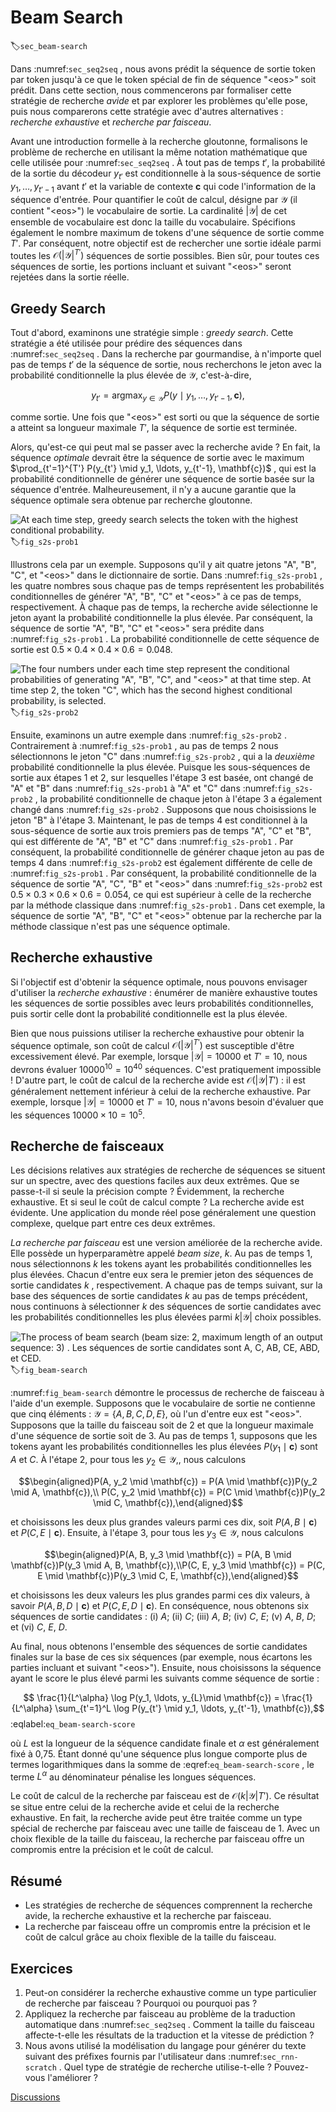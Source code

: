 # Beam Search
:label:`sec_beam-search` 

 Dans :numref:`sec_seq2seq` ,
nous avons prédit la séquence de sortie token par token
jusqu'à ce que le token spécial de fin de séquence "&lt;eos&gt;"
soit prédit.
Dans cette section,
nous commencerons par formaliser cette stratégie de recherche *avide*
et par explorer les problèmes qu'elle pose,
puis nous comparerons cette stratégie avec d'autres alternatives :
*recherche exhaustive* et *recherche par faisceau*.

Avant une introduction formelle à la recherche gloutonne,
formalisons le problème de recherche
en utilisant
la même notation mathématique que celle utilisée pour :numref:`sec_seq2seq` .
À tout pas de temps $t'$, 
la probabilité de la sortie du décodeur $y_{t'}$ 
 est conditionnelle 
à la sous-séquence de sortie
$y_1, \ldots, y_{t'-1}$ avant $t'$ et 
la variable de contexte $\mathbf{c}$ qui
code l'information de la séquence d'entrée.
Pour quantifier le coût de calcul,
désigne par 
$\mathcal{Y}$ (il contient "&lt;eos&gt;")
le vocabulaire de sortie.
La cardinalité $\left|\mathcal{Y}\right|$ de cet ensemble de vocabulaire
est donc la taille du vocabulaire.
Spécifions également le nombre maximum de tokens
d'une séquence de sortie comme $T'$.
Par conséquent,
notre objectif est de rechercher une sortie idéale
parmi toutes les 
$\mathcal{O}(\left|\mathcal{Y}\right|^{T'})$ 
 séquences de sortie possibles.
Bien sûr, 
pour toutes ces séquences de sortie,
les portions incluant et suivant "&lt;eos&gt;" seront rejetées
dans la sortie réelle.

## Greedy Search

Tout d'abord, examinons 
une stratégie simple : *greedy search*.
Cette stratégie a été utilisée pour prédire des séquences dans :numref:`sec_seq2seq` .
Dans la recherche par gourmandise,
à n'importe quel pas de temps $t'$ de la séquence de sortie, 
nous recherchons le jeton 
avec la probabilité conditionnelle la plus élevée de $\mathcal{Y}$, c'est-à-dire, 

$$y_{t'} = \operatorname*{argmax}_{y \in \mathcal{Y}} P(y \mid y_1, \ldots, y_{t'-1}, \mathbf{c}),$$ 

 comme sortie. 
Une fois que "&lt;eos&gt;" est sorti ou que la séquence de sortie a atteint sa longueur maximale $T'$, la séquence de sortie est terminée.

Alors, qu'est-ce qui peut mal se passer avec la recherche avide ?
En fait,
la séquence *optimale*
devrait être la séquence de sortie
avec le maximum 
$\prod_{t'=1}^{T'} P(y_{t'} \mid y_1, \ldots, y_{t'-1}, \mathbf{c})$ ,
qui est
la probabilité conditionnelle de générer une séquence de sortie basée sur la séquence d'entrée.
Malheureusement, il n'y a aucune garantie
que la séquence optimale sera obtenue
par recherche gloutonne.

![At each time step, greedy search selects the token with the highest conditional probability.](../img/s2s-prob1.svg)
:label:`fig_s2s-prob1`

Illustrons cela par un exemple.
Supposons qu'il y ait quatre jetons 
"A", "B", "C", et "&lt;eos&gt;" dans le dictionnaire de sortie.
Dans :numref:`fig_s2s-prob1` ,
les quatre nombres sous chaque pas de temps représentent les probabilités conditionnelles de générer "A", "B", "C" et "&lt;eos&gt;" à ce pas de temps, respectivement. 
À chaque pas de temps, la recherche avide 
sélectionne le jeton ayant la probabilité conditionnelle la plus élevée. 
Par conséquent, la séquence de sortie "A", "B", "C" et "&lt;eos&gt;" sera prédite 
dans :numref:`fig_s2s-prob1` . 
La probabilité conditionnelle de cette séquence de sortie est $0.5\times0.4\times0.4\times0.6 = 0.048$.

![The four numbers under each time step represent the conditional probabilities of generating "A", "B", "C", and "&lt;eos&gt;" at that time step.  At time step 2, the token "C", which has the second highest conditional probability, is selected.](../img/s2s-prob2.svg)
:label:`fig_s2s-prob2`


Ensuite, examinons un autre exemple 
dans :numref:`fig_s2s-prob2` . 
Contrairement à :numref:`fig_s2s-prob1` , 
au pas de temps 2
nous sélectionnons le jeton "C"
dans :numref:`fig_s2s-prob2` , 
qui a la *deuxième* probabilité conditionnelle la plus élevée.
Puisque les sous-séquences de sortie aux étapes 1 et 2, 
sur lesquelles l'étape 3 est basée, 
ont changé de "A" et "B" dans :numref:`fig_s2s-prob1` à "A" et "C" dans :numref:`fig_s2s-prob2` , 
la probabilité conditionnelle de chaque jeton 
à l'étape 3 a également changé dans :numref:`fig_s2s-prob2` . 
Supposons que nous choisissions le jeton "B" à l'étape 3. 
Maintenant, le pas de temps 4 est conditionnel à
la sous-séquence de sortie aux trois premiers pas de temps
"A", "C" et "B", 
qui est différente de "A", "B" et "C" dans :numref:`fig_s2s-prob1` . 
Par conséquent, la probabilité conditionnelle de générer chaque jeton au pas de temps 4 dans :numref:`fig_s2s-prob2` est également différente de celle de :numref:`fig_s2s-prob1` . 
Par conséquent, 
la probabilité conditionnelle de la séquence de sortie "A", "C", "B" et "&lt;eos&gt;" 
dans :numref:`fig_s2s-prob2` 
 est $0.5\times0.3 \times0.6\times0.6=0.054$, 
ce qui est supérieur à celle de la recherche par la méthode classique dans :numref:`fig_s2s-prob1` . 
Dans cet exemple, 
la séquence de sortie "A", "B", "C" et "&lt;eos&gt;" obtenue par la recherche par la méthode classique n'est pas une séquence optimale.

## Recherche exhaustive

Si l'objectif est d'obtenir la séquence optimale, nous pouvons envisager d'utiliser la *recherche exhaustive* : 
énumérer de manière exhaustive toutes les séquences de sortie possibles avec leurs probabilités conditionnelles,
puis sortir celle 
dont la probabilité conditionnelle est la plus élevée.

Bien que nous puissions utiliser la recherche exhaustive pour obtenir la séquence optimale, 
son coût de calcul $\mathcal{O}(\left|\mathcal{Y}\right|^{T'})$ est susceptible d'être excessivement élevé. 
Par exemple, lorsque $|\mathcal{Y}|=10000$ et $T'=10$, nous devrons évaluer $10000^{10} = 10^{40}$ séquences. C'est pratiquement impossible !
D'autre part,
le coût de calcul de la recherche avide est 
$\mathcal{O}(\left|\mathcal{Y}\right|T')$ : 
il est généralement nettement inférieur à
celui de la recherche exhaustive. Par exemple, lorsque $|\mathcal{Y}|=10000$ et $T'=10$, nous n'avons besoin d'évaluer que les séquences $10000\times10=10^5$.


## Recherche de faisceaux

Les décisions relatives aux stratégies de recherche de séquences
se situent sur un spectre,
avec des questions faciles aux deux extrêmes.
Que se passe-t-il si seule la précision compte ?
Évidemment, la recherche exhaustive.
Et si seul le coût de calcul compte ?
La recherche avide est évidente.
Une application du monde réel pose généralement
une question complexe,
quelque part entre ces deux extrêmes.

*La recherche par faisceau* est une version améliorée de la recherche avide. Elle possède un hyperparamètre appelé *beam size*, $k$. 
Au pas de temps 1, 
nous sélectionnons $k$ les tokens ayant les probabilités conditionnelles les plus élevées.
Chacun d'entre eux sera le premier jeton des séquences de sortie candidates 
$k$ , respectivement.
A chaque pas de temps suivant, 
sur la base des séquences de sortie candidates $k$
 au pas de temps précédent,
nous continuons à sélectionner $k$ des séquences de sortie candidates 
avec les probabilités conditionnelles les plus élevées 
parmi $k\left|\mathcal{Y}\right|$ choix possibles.

![The process of beam search (beam size: 2, maximum length of an output sequence: 3) . Les séquences de sortie candidates sont $A$, $C$, $AB$, $CE$, $ABD$, et $CED$.](../img/beam-search.svg)
:label:`fig_beam-search` 

 
 :numref:`fig_beam-search` démontre le processus de recherche de faisceau 
à l'aide d'un exemple. 
Supposons que le vocabulaire de sortie
ne contienne que cinq éléments : 
$\mathcal{Y} = \{A, B, C, D, E\}$, 
où l'un d'entre eux est "&lt;eos&gt;". 
Supposons que la taille du faisceau soit de 2 et que 
la longueur maximale d'une séquence de sortie soit de 3. 
Au pas de temps 1, 
supposons que les tokens ayant les probabilités conditionnelles les plus élevées $P(y_1 \mid \mathbf{c})$ sont $A$ et $C$. À l'étape 2, pour tous les $y_2 \in \mathcal{Y},$, nous calculons 

$$\begin{aligned}P(A, y_2 \mid \mathbf{c}) = P(A \mid \mathbf{c})P(y_2 \mid A, \mathbf{c}),\\ P(C, y_2 \mid \mathbf{c}) = P(C \mid \mathbf{c})P(y_2 \mid C, \mathbf{c}),\end{aligned}$$ 

 et choisissons les deux plus grandes valeurs parmi ces dix, soit
$P(A, B \mid \mathbf{c})$ et $P(C, E \mid \mathbf{c})$.
Ensuite, à l'étape 3, pour tous les $y_3 \in \mathcal{Y}$, nous calculons 

$$\begin{aligned}P(A, B, y_3 \mid \mathbf{c}) = P(A, B \mid \mathbf{c})P(y_3 \mid A, B, \mathbf{c}),\\P(C, E, y_3 \mid \mathbf{c}) = P(C, E \mid \mathbf{c})P(y_3 \mid C, E, \mathbf{c}),\end{aligned}$$ 

 et choisissons les deux valeurs les plus grandes parmi ces dix valeurs, à savoir 
$P(A, B, D \mid \mathbf{c})$ et $P(C, E, D \mid  \mathbf{c}).$
 En conséquence, nous obtenons six séquences de sortie candidates : (i) $A$; (ii) $C$; (iii) $A$, $B$; (iv) $C$, $E$; (v) $A$, $B$, $D$; et (vi) $C$, $E$, $D$. 


Au final, nous obtenons l'ensemble des séquences de sortie candidates finales sur la base de ces six séquences (par exemple, nous écartons les parties incluant et suivant "&lt;eos&gt;").
Ensuite,
nous choisissons la séquence ayant le score le plus élevé parmi les suivants comme séquence de sortie :

$$ \frac{1}{L^\alpha} \log P(y_1, \ldots, y_{L}\mid \mathbf{c}) = \frac{1}{L^\alpha} \sum_{t'=1}^L \log P(y_{t'} \mid y_1, \ldots, y_{t'-1}, \mathbf{c}),$$ 
 :eqlabel:`eq_beam-search-score` 

 où $L$ est la longueur de la séquence candidate finale et $\alpha$ est généralement fixé à 0,75. 
Étant donné qu'une séquence plus longue comporte plus de termes logarithmiques dans la somme de :eqref:`eq_beam-search-score` ,
le terme $L^\alpha$ au dénominateur pénalise
les longues séquences.

Le coût de calcul de la recherche par faisceau est de $\mathcal{O}(k\left|\mathcal{Y}\right|T')$. 
Ce résultat se situe entre celui de la recherche avide et celui de la recherche exhaustive. En fait, la recherche avide peut être traitée comme un type spécial de recherche par faisceau avec 
une taille de faisceau de 1. 
Avec un choix flexible de la taille du faisceau,
la recherche par faisceau offre un compromis entre
la précision et le coût de calcul.



## Résumé

* Les stratégies de recherche de séquences comprennent la recherche avide, la recherche exhaustive et la recherche par faisceau.
* La recherche par faisceau offre un compromis entre la précision et le coût de calcul grâce au choix flexible de la taille du faisceau.


## Exercices

1. Peut-on considérer la recherche exhaustive comme un type particulier de recherche par faisceau ? Pourquoi ou pourquoi pas ?
1. Appliquez la recherche par faisceau au problème de la traduction automatique dans :numref:`sec_seq2seq` . Comment la taille du faisceau affecte-t-elle les résultats de la traduction et la vitesse de prédiction ?
1. Nous avons utilisé la modélisation du langage pour générer du texte suivant des préfixes fournis par l'utilisateur dans :numref:`sec_rnn-scratch` . Quel type de stratégie de recherche utilise-t-elle ? Pouvez-vous l'améliorer ?

[Discussions](https://discuss.d2l.ai/t/338)
